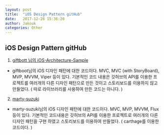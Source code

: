 ```yaml
---
layout: post
title:  "iOS Design Pattern gitHub"
date:   2017-12-28 15:36:20
author: Jakouk
categories: Other
---
```


## iOS Design Pattern gitHub 

1. [giftbott 님의 iOS-Architecture-Sample](https://github.com/giftbott/iOS-Architecture-Sample)
 - giftboot님의 iOS 디자인 패턴에 대한 코드이다. MVC, MVC (with StoryBoard), MVP, MVVM, Viper 등이 있다. 
  기본적인 코드 내용은 깃허브의 API를 이용한 프로젝트를 여러개의 다른 디자인 패턴으로 만든 것이고 스토리보드를 이용하지 않고 만들었다. 
  ( 따로 라이브러리를 사용하여 만든 코드는 아니다. )
 
2. [marty-suzuki](https://github.com/marty-suzuki/iOSDesignPatternSamples)
 - marty-suzuki님의 iOS 디자인 패턴에 대한 코드이다. MVC, MVP, MVVM, Flux 등이 있다. 
  기본적인 코드내용은 깃허브의 API를 이용한 프로젝트로 여러개의 다른 디자인 패턴을 구현 하였고 스토리보드를 이용하여 만들었다. 
  ( carthage를 이용한 코드이다. ) 

